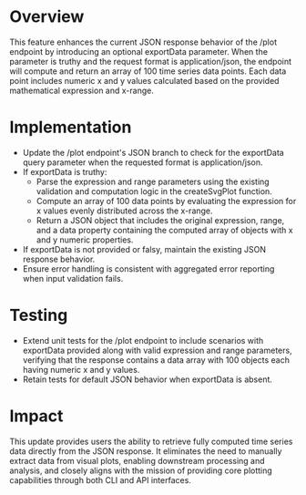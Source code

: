 # Overview
This feature enhances the current JSON response behavior of the /plot endpoint by introducing an optional exportData parameter. When the parameter is truthy and the request format is application/json, the endpoint will compute and return an array of 100 time series data points. Each data point includes numeric x and y values calculated based on the provided mathematical expression and x-range.

# Implementation
- Update the /plot endpoint's JSON branch to check for the exportData query parameter when the requested format is application/json.
- If exportData is truthy:
  - Parse the expression and range parameters using the existing validation and computation logic in the createSvgPlot function.
  - Compute an array of 100 data points by evaluating the expression for x values evenly distributed across the x-range.
  - Return a JSON object that includes the original expression, range, and a data property containing the computed array of objects with x and y numeric properties.
- If exportData is not provided or falsy, maintain the existing JSON response behavior.
- Ensure error handling is consistent with aggregated error reporting when input validation fails.

# Testing
- Extend unit tests for the /plot endpoint to include scenarios with exportData provided along with valid expression and range parameters, verifying that the response contains a data array with 100 objects each having numeric x and y values.
- Retain tests for default JSON behavior when exportData is absent.

# Impact
This update provides users the ability to retrieve fully computed time series data directly from the JSON response. It eliminates the need to manually extract data from visual plots, enabling downstream processing and analysis, and closely aligns with the mission of providing core plotting capabilities through both CLI and API interfaces.